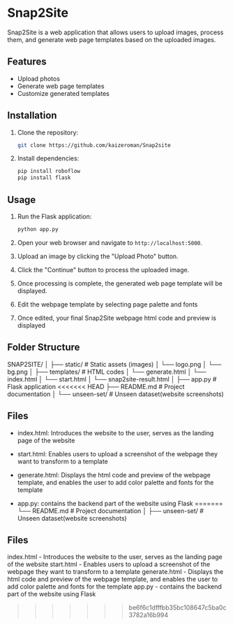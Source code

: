 # Snap2Site

Snap2Site is a web application that allows users to upload images, process them, and generate web page templates based on the uploaded images.

## Features

- Upload photos
- Generate web page templates
- Customize generated templates

## Installation

1. Clone the repository:

    ```bash
    git clone https://github.com/kaizeroman/Snap2site
    ```

2. Install dependencies:

    ```bash
    pip install roboflow
    pip install flask
    ```

## Usage

1. Run the Flask application:

    ```bash
    python app.py
    ```

2. Open your web browser and navigate to `http://localhost:5000`.

3. Upload an image by clicking the "Upload Photo" button.

4. Click the "Continue" button to process the uploaded image.

5. Once processing is complete, the generated web page template will be displayed.

6. Edit the webpage template by selecting page palette and fonts

7. Once edited, your final Snap2Site webpage html code and preview is displayed

## Folder Structure
SNAP2SITE/
│
├── static/             # Static assets (images)
│   └── logo.png
│   └── bg.png
│
├── templates/          # HTML codes
│   └── generate.html
│   └── index.html
│   └── start.html
│   └── snap2site-result.html
│
├── app.py              # Flask application
<<<<<<< HEAD
├── README.md           # Project documentation
│
└── unseen-set/             # Unseen dataset(website screenshots)

## Files
- index.html: Introduces the website to the user, serves as the landing page of the website

- start.html: Enables users to upload a screenshot of the webpage they want to transform to a template

- generate.html: Displays the html code and preview of the webpage template, and enables the user to add color palette and fonts for  the template

- app.py: contains the backend part of the website using Flask
=======
└── README.md           # Project documentation
│
├── unseen-set/             # Unseen dataset(website screenshots)

## Files
index.html - Introduces the website to the user, serves as the landing page of the website
start.html - Enables users to upload a screenshot of the webpage they want to transform to a template
generate.html - Displays the html code and preview of the webpage template, and enables the user to add color palette and fonts for  the template
app.py - contains the backend part of the website using Flask
>>>>>>> be6f6c1dfffbb35bc108647c5ba0c3782a16b994
